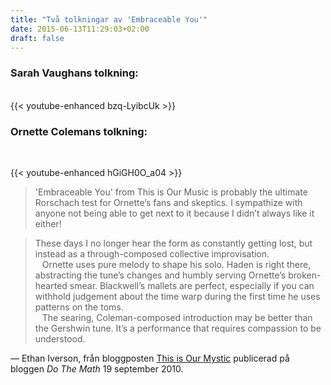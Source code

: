 ```yaml
---
title: "Två tolkningar av 'Embraceable You'"
date: 2015-06-13T11:29:03+02:00
draft: false
---
```


### Sarah Vaughans tolkning:
<br>
{{< youtube-enhanced bzq-LyibcUk >}}


### Ornette Colemans tolkning:
<br>

{{< youtube-enhanced hGiGH0O_a04 >}}

> 'Embraceable You' from This is Our Music is probably the ultimate Rorschach test for Ornette’s fans and skeptics. I sympathize with anyone not being able to get next to it because I didn’t always like it either!

> These days I no longer hear the form as constantly getting lost, but instead as a through-composed collective improvisation. <br> &ensp; Ornette uses pure melody to shape his solo. Haden is right there, abstracting the tune’s changes and humbly serving Ornette’s broken-hearted smear. Blackwell’s mallets are perfect, especially if you can withhold judgement about the time warp during the first time he uses patterns on the toms. <br> &ensp; The searing, Coleman-composed introduction may be better than the Gershwin tune. It’s a performance that requires compassion to be understood.

— Ethan Iverson, från bloggposten [This is Our Mystic](https://archive.fo/vE7xm) publicerad på bloggen *Do The Math* 19 september 2010.
